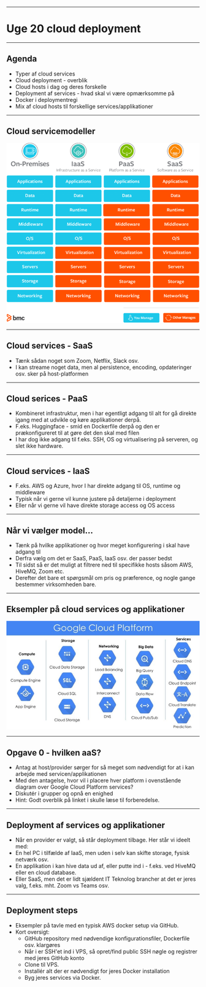 
---
# Uge 20 cloud deployment
---
## Agenda
- Typer af cloud services
- Cloud deployment - overblik
- Cloud hosts i dag og deres forskelle
- Deployment af services - hvad skal vi være opmærksomme på
- Docker i deploymentregi
- Mix af cloud hosts til forskellige services/applikationer
---
## Cloud servicemodeller
![Cloud models overview](cloud-service-models.png)

---
## Cloud services - SaaS
- Tænk sådan noget som Zoom, Netflix, Slack osv.
- I kan streame noget data, men al persistence, encoding, opdateringer osv. sker på host-platformen
---
## Cloud serices - PaaS
- Kombineret infrastruktur, men i har egentligt adgang til alt for gå direkte igang med at udvikle og køre applikationer derpå.
- F.eks. Huggingface - smid en Dockerfile derpå og den er prækonfigureret til at gøre det den skal med filen
- I har dog ikke adgang til f.eks. SSH, OS og virtualisering på serveren, og slet ikke hardware.
---
## Cloud services - IaaS
- F.eks. AWS og Azure, hvor I har direkte adgang til OS, runtime og middleware
- Typisk når vi gerne vil kunne justere på detaljerne i deployment
- Eller når vi gerne vil have direkte storage access og OS access
---
## Når vi vælger model...
- Tænk på hvilke applikationer og hvor meget konfigurering i skal have adgang til
- Derfra vælg om det er SaaS, PaaS, IaaS osv. der passer bedst
- Til sidst så er det muligt at filtrere ned til specifikke hosts såsom AWS, HiveMQ, Zoom etc.
- Derefter det bare et spørgsmål om pris og præference, og nogle gange bestemmer virksomheden bare.
---
## Eksempler på cloud services og applikationer
![cloud services and applications](gcps.jpg)

---
## Opgave 0 - hvilken aaS?
- Antag at host/provider sørger for så meget som nødvendigt for at i kan arbejde med servicen/applikationen
- Med den antagelse, hvor vil i placere hver platform i ovenstående diagram over Google Cloud Platform services?
- Diskutér i grupper og opnå en enighed
- Hint: Godt overblik på linket i skulle læse til forberedelse.
---
## Deployment af services og applikationer
- Når en provider er valgt, så står deployment tilbage. Her står vi ideelt med:
- En hel PC i tilfælde af IaaS, men uden i selv kan skifte storage, fysisk netværk osv.
- En applikation i kan hive data ud af, eller putte ind i - f.eks. ved HiveMQ eller en cloud database.
- Eller SaaS, men det er lidt sjældent IT Teknolog brancher at det er jeres valg, f.eks. mht. Zoom vs Teams osv.
---
## Deployment steps
- Eksempler på tavle med en typisk AWS docker setup via GitHub.
- Kort oversigt:
    - GitHub repository med nødvendige konfigurationsfiler, Dockerfile osv. klargøres 
    - Når i er SSH'et ind i VPS, så opret/find public SSH nøgle og registrer med jeres GitHub konto 
    - Clone til VPS. 
    - Installér alt der er nødvendigt for jeres Docker installation
    - Byg jeres services via Docker.

